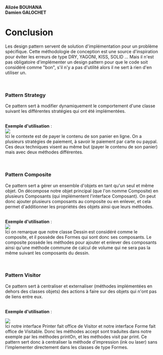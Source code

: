 **Alizée BOUHANA**<br/>
**Damien GALOCHET**

<h1>Conclusion</h1>
<p>
Les design pattern servent de solution d'implémentation pour un problème spécifique. 
Cette méthodologie de conception est une source d'inspiration pour éviter les erreurs de type DRY, 
YAGONI, KISS, SOLID ...
Mais il n'est pas obligatoire d'implémenter un design pattern pour que le code soit considéré comme "bon", 
s'il n'y a pas d'utilité alors il ne sert à rien d'en utiliser un.
</p>
<br/>
<h3>Pattern Strategy</h3>
<p>
Ce pattern sert à modifier dynamiquement le comportement d'une classe suivant les différentes stratégies qui ont 
été implémentées. 
<br/><br/>
  
  **Exemple d'utilisation** :<br/>
<img src="https://github.com/PolytechLyon/isi3-patterns-isi3-patterns_bouhana_galochet/blob/master/Patterns/Rapport/exempleStrategy.png"/>
<br/>
Ici le contexte est de payer le contenu de son panier en ligne. On a plusieurs 
stratégies de paiement, à savoir le paiement par carte ou paypal. Ces deux techniques visent au même but (payer le contenu de son panier) 
mais avec deux méthodes différentes.
</p><br/>
<h3>Pattern Composite</h3>
<p>
Ce pattern sert a gérer un ensemble d'objets en tant qu'un seul et même objet. On décompose notre objet principal (que 
l'on nomme Composite) en plusieurs Composants (qui implémentent l'interface Composant). On peut donc ajouter plusieurs 
composants au composite ou en enlever, et cela permet d'additionner les propriétés des objets ainsi que leurs méthodes.
<br/><br/>
  
  **Exemple d'utilisation** :<br/>
<img src="https://github.com/PolytechLyon/isi3-patterns-isi3-patterns_bouhana_galochet/blob/master/Patterns/Rapport/exempleComposite.png"/>
<br/>
Ici on remarque que notre classe Dessin est considéré comme le composite, et il 
possède des Formes qui sont donc ses composants. Le composite possède les méthodes pour ajouter et enlever des composants 
ainsi qu'une méthode commune de calcul de volume qui ne sera pas la même suivant les composants du dessin.
</p><br/>
<h3>Pattern Visitor</h3>
<p>
Ce pattern sert à centraliser et externaliser (méthodes implémentées en dehors des classes objets) des actions à faire 
sur des objets qui n'ont pas de liens entre eux.
<br/><br/>
  
  **Exemple d'utilisation** :<br/>
  
<img src="https://github.com/PolytechLyon/isi3-patterns-isi3-patterns_bouhana_galochet/blob/master/Patterns/Rapport/exempleVisitor.png"/>
<br/>
Ici notre interface Printer fait office de Visitor et notre interface Forme fait office de Visitable. Donc les méthodes 
accept sont traduites dans notre exemple par les méthodes printOn, et les méthodes visit par print. Ce pattern sert donc 
à centraliser la méthode d'impression (ink ou laser) sans l'implementer directement dans les classes de type Formes.
</p>
